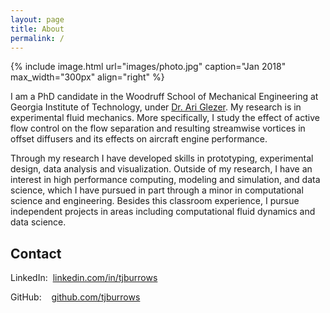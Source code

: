 ```yaml
---
layout: page
title: About
permalink: /
---
```


{% include image.html url="images/photo.jpg" caption="Jan 2018" max_width="300px" align="right" %}

I am a PhD candidate in the Woodruff School of Mechanical Engineering at Georgia Institute of Technology, under [Dr. Ari Glezer](https://fmrl.gatech.edu).  My research is in experimental fluid mechanics.  More specifically, I study the effect of active flow control on the flow separation and resulting streamwise vortices in offset diffusers and its effects on aircraft engine performance.

Through my research I have developed skills in prototyping, experimental design, data analysis and visualization. Outside of my research, I have an interest in high performance computing, modeling and simulation, and data science, which I have pursued in part through a minor in computational science and engineering.  Besides this classroom experience, I pursue independent projects in areas including computational fluid dynamics and data science.

## Contact

LinkedIn:&nbsp;&nbsp;[linkedin.com/in/tjburrows](https://www.linkedin.com/in/tjburrows)

GitHub:&nbsp;&nbsp;&nbsp;&nbsp;[github.com/tjburrows](https://www.github.com/tjburrows)
